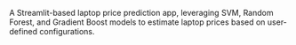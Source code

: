 A Streamlit-based laptop price prediction app, leveraging SVM, Random Forest, and Gradient Boost models to estimate laptop prices based on user-defined configurations.
